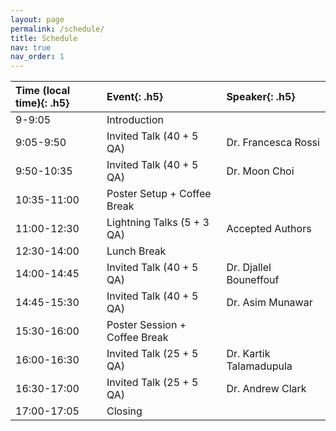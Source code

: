 ```yaml
---
layout: page
permalink: /schedule/
title: Schedule
nav: true
nav_order: 1
---
```

| **Time (local time)**{: .h5} | **Event**{: .h5}        | **Speaker**{: .h5} |
| :--------------------------------- | :---------------------------- | :----------------------- |
| 9-9:05                             | Introduction                  |                          |
| 9:05-9:50                          | Invited Talk (40 + 5 QA)      | Dr. Francesca Rossi      |
| 9:50-10:35                         | Invited Talk (40 + 5 QA)      | Dr. Moon Choi            |
| 10:35-11:00                        | Poster Setup + Coffee Break   |                          |
| 11:00-12:30                        | Lightning Talks (5 + 3 QA)    | Accepted Authors         |
| 12:30-14:00                        | Lunch Break                   |                          |
| 14:00-14:45                        | Invited Talk (40 + 5 QA)      | Dr. Djallel Bouneffouf   |
| 14:45-15:30                        | Invited Talk (40 + 5 QA)      | Dr. Asim Munawar         |
| 15:30-16:00                        | Poster Session + Coffee Break |                          |
| 16:00-16:30                        | Invited Talk (25 + 5 QA)     | Dr. Kartik Talamadupula  |
| 16:30-17:00                        | Invited Talk (25 + 5 QA)     | Dr. Andrew Clark         |
| 17:00-17:05                        | Closing                       |                          |
